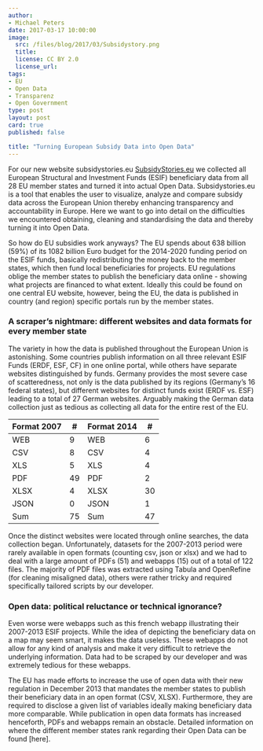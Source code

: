 ```yaml
---
author:
- Michael Peters
date: 2017-03-17 10:00:00
image:
  src: /files/blog/2017/03/Subsidystory.png
  title:
  license: CC BY 2.0
  license_url:
tags:
- EU
- Open Data
- Transparenz
- Open Government
type: post
layout: post
card: true
published: false

title: "Turning European Subsidy Data into Open Data"
---
```

For our new website subsidystories.eu [SubsidyStories.eu](http://subsidystories.eu/) we collected all European Structural and Investment Funds (ESIF) beneficiary data from all 28 EU member states and turned it into actual Open Data. Subsidystories.eu is a tool that enables the user to visualize, analyze and compare subsidy data across the European Union thereby enhancing transparency and accountability in Europe. Here we want to go into detail on the difficulties we encountered obtaining, cleaning  and standardising the data and thereby turning it into Open Data. 

So how do EU subsidies work anyways? The EU spends about 638 billion (59%) of its 1082 billion Euro budget for the 2014-2020 funding period on the ESIF funds, basically redistributing the money back to the member states, which then fund local beneficiaries for projects. EU regulations oblige the member states to publish the beneficiary data online - showing what projects are financed to what extent. Ideally this could be found on one central EU website, however, being the EU, the data is published in country (and region) specific portals run by the member states. 

### A scraper’s nightmare: different websites and data formats for every member state 

The variety in how the data is published throughout the European Union is astonishing. Some countries publish information on all three relevant ESIF Funds (ERDF, ESF, CF) in one online portal, while others have separate websites distinguished by funds. Germany provides the most severe case of scatteredness, not only is the data published by its regions (Germany’s 16 federal states), but different websites for distinct funds exist (ERDF vs. ESF) leading to a total of 27 German websites. Arguably making the German data collection just as tedious as collecting all data for the entire rest of the EU. 

<table class="tableizer-table">
<thead><tr class="tableizer-firstrow"><th>Format 2007</th><th>#</th><th>Format 2014</th><th>#</th></tr></thead><tbody>
 <tr><td>WEB</td><td>9</td><td>WEB</td><td>6</td></tr>
 <tr><td>CSV</td><td>8</td><td>CSV</td><td>4</td></tr>
 <tr><td>XLS</td><td>5</td><td>XLS</td><td>4</td></tr>
 <tr><td>PDF</td><td>49</td><td>PDF</td><td>2</td></tr>
 <tr><td>XLSX</td><td>4</td><td>XLSX</td><td>30</td></tr>
 <tr><td>JSON</td><td>0</td><td>JSON</td><td>1</td></tr>
 <tr><td>Sum</td><td>75</td><td>Sum</td><td>47</td></tr>
</tbody></table>

Once the distinct websites were located through online searches, the data collection began. Unfortunately, datasets for the 2007-2013 period were rarely available in open formats (counting csv, json or xlsx) and we had to deal with a large amount of PDFs (51) and webapps (15) out of a total of 122 files. The majority of PDF files was extracted using Tabula and OpenRefine (for cleaning misaligned data), others were rather tricky and required specifically tailored scripts by our developer. 

### Open data: political reluctance or technical ignorance?

Even worse were webapps such as this french webapp illustrating their 2007-2013 ESIF projects. While the idea of depicting the beneficiary data on a map may seem smart, it makes the data useless. These webapps do not allow for any kind of analysis and make it very difficult to retrieve the underlying information. Data had to be scraped by our developer and was extremely tedious for these webapps. 

The EU has made efforts to increase the use of open data with their new regulation in December 2013 that mandates the member states to publish their beneficiary data in an open format (CSV, XLSX). Furthermore, they are required to disclose a given list of variables ideally making beneficiary data more comparable. While publication in open data formats has increased henceforth, PDFs and webapps remain an obstacle. Detailed information on where the different member states rank regarding their Open Data can be found [here]. 
